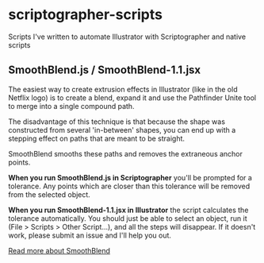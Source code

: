 # scriptographer-scripts

Scripts I've written to automate Illustrator with Scriptographer and native scripts

## SmoothBlend.js / SmoothBlend-1.1.jsx

The easiest way to create extrusion effects in Illustrator (like in the old Netflix logo) is to create a blend, expand it and use the Pathfinder Unite tool to merge into a single compound path.

The disadvantage of this technique is that because the shape was constructed from several 'in-between' shapes, you can end up with a stepping effect on paths that are meant to be straight.

SmoothBlend smooths these paths and removes the extraneous anchor points. 

**When you run SmoothBlend.js in Scriptographer** you'll be prompted for a tolerance. Any points which are closer than this tolerance will be removed from the selected object.

**When you run SmoothBlend-1.1.jsx in Illustrator** the script calculates the tolerance automatically. You should just be able to select an object, run it (File > Scripts > Other Script...), and all the steps will disappear. If it doesn't work, please submit an issue and I'll help you out.

[Read more about SmoothBlend](http://www.matteason.co.uk/posts/cleaning-up-points-from-blends-in-illustrator)

